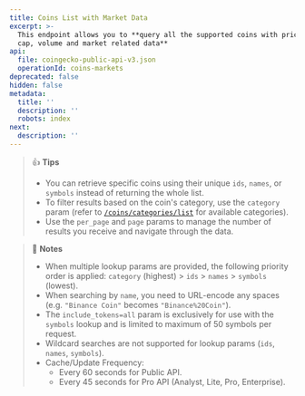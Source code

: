 ```yaml
---
title: Coins List with Market Data
excerpt: >-
  This endpoint allows you to **query all the supported coins with price, market
  cap, volume and market related data**
api:
  file: coingecko-public-api-v3.json
  operationId: coins-markets
deprecated: false
hidden: false
metadata:
  title: ''
  description: ''
  robots: index
next:
  description: ''
---
```

> 👍 **Tips**
>
> * You can retrieve specific coins using their unique `ids`, `names`, or `symbols` instead of returning the whole list.
> * To filter results based on the coin's category, use the `category` param (refer to [`/coins/categories/list`](/reference/coins-categories-list) for available categories).
> * Use the `per_page` and `page` params to manage the number of results you receive and navigate through the data.

> 📘 **Notes**
>
> * When multiple lookup params are provided, the following priority order is applied: `category` (highest) > `ids` > `names` > `symbols` (lowest).
> * When searching by `name`, you need to URL-encode any spaces (e.g. `"Binance Coin"` becomes `"Binance%20Coin"`).
> * The `include_tokens=all` param is exclusively for use with the `symbols` lookup and is limited to maximum of 50 symbols per request.
> * Wildcard searches are not supported for lookup params (`ids`, `names`, `symbols`).
> * Cache/Update Frequency:
>   * Every 60 seconds for Public API.
>   * Every 45 seconds for Pro API (Analyst, Lite, Pro, Enterprise).